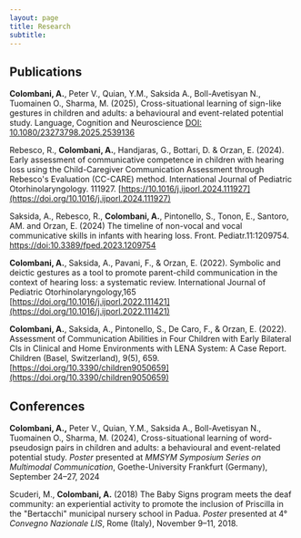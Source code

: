 ```yaml
---
layout: page
title: Research 
subtitle: 
---
```


## Publications
**Colombani, A.**, Peter V., Quian, Y.M., Saksida A., Boll-Avetisyan N., Tuomainen O., Sharma, M. (2025), Cross-situational learning of sign-like gestures in children and adults: a behavioural and event-related potential study. Language, Cognition and Neuroscience [DOI: 10.1080/23273798.2025.2539136](https://doi.org/10.1080/23273798.2025.2539136)

Rebesco, R., **Colombani, A.**, Handjaras, G., Bottari, D. & Orzan, E. (2024). Early assessment of communicative competence in children with hearing loss using the Child-Caregiver Communication Assessment through Rebesco's Evaluation (CC-CARE) method. International Journal of Pediatric Otorhinolaryngology. 111927. [https://10.1016/j.ijporl.2024.111927](https://doi.org/10.1016/j.ijporl.2024.111927)

Saksida, A., Rebesco, R., **Colombani, A.**, Pintonello, S., Tonon, E., Santoro, AM. and Orzan, E. (2024) The timeline of non-vocal and vocal communicative skills in infants with hearing loss. Front. Pediatr.11:1209754. [https://doi:10.3389/fped.2023.1209754](https://doi.org/10.3389/fped.2023.1209754)

**Colombani, A.**, Saksida, A., Pavani, F., & Orzan, E. (2022). Symbolic and deictic gestures as a tool to promote parent-child communication in the context of hearing loss: a systematic review. International Journal of Pediatric Otorhinolaryngology,165 [https://doi.org/10.1016/j.ijporl.2022.111421](https://doi.org/10.1016/j.ijporl.2022.111421)

**Colombani, A.**, Saksida, A., Pintonello, S., De Caro, F., & Orzan, E. (2022). Assessment of Communication Abilities in Four Children with Early Bilateral CIs in Clinical and Home Environments with LENA System: A Case Report. Children (Basel, Switzerland), 9(5), 659.[https://doi.org/10.3390/children9050659](https://doi.org/10.3390/children9050659)

## Conferences  
**Colombani, A.,** Peter V., Quian, Y.M., Saksida A., Boll-Avetisyan N., Tuomainen O., Sharma, M. (2024), Cross-situational learning of word-pseudosign pairs in children and adults: a behavioural and event-related potential study. _Poster_ presented at _MMSYM Symposium Series on Multimodal Communication_, Goethe-University Frankfurt (Germany), September 24–27, 2024

Scuderi, M., **Colombani, A.** (2018) The Baby Signs program meets the deaf community: an experiential activity to promote the inclusion of Priscilla in the "Bertacchi" municipal nursery school in Padua. _Poster_ presented at 4° _Convegno Nazionale LIS_, Rome (Italy), 
November 9–11, 2018. 

